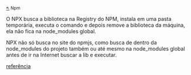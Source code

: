 #

<sub>[:arrow_upper_left:](readme.md) Npm<sub>

O NPX busca a biblioteca na Registry do NPM, instala em uma pasta temporária, executa o comando e depois remove a biblioteca da máquina, ela não fica na node_modules global.

NPX não só busca no site do npmjs, como busca de dentro da node_modules do projeto também ou até mesmo na node_modules global antes de ir na Internet buscar a lib e executar.


[referência](https://blog.rocketseat.com.br/conhecendo-o-npx-executor-de-pacote-do-npm/#:~:text=NPX%20%C3%A9%20um%20package%20runner,npx%20como%20veremos%20a%20seguir.)